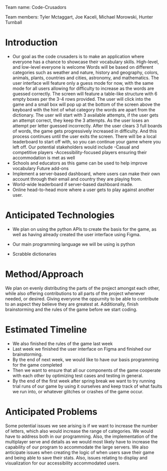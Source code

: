 Team name: Code-Crusadors

Team members: Tyler Mctaggart, Joe Kaceli, Michael Morowski, Hunter Turnball

# Introduction

-	Our goal as the code crusaders is to make an application where everyone has a chance to showcase their vocabulary skills.
	High-level, and low-level everyone is welcome
Words will be based on different categories such as weather and nature, history and geography, colors, animals, plants, countries and cities, astronomy, and mathematics. The user interface will feature only a guess mode for now, with the same mode for all users allowing for difficulty to increase as the words are guessed correctly. The screen will feature a table-like structure with 6 empty boxes per the 3-4 rows provided. The user will click into the game and a small box will pop up at the bottom of the screen above the keyboard with the hint of what category the words are apart from the dictionary. The user will start with 3 available attempts, if the user gets an attempt correct, they keep the 3 attempts. As the user loses an attempt per letter guessed incorrectly. After the user clears 3 full boards of words, the game gets progressively increased in difficulty. And this process continues until the user exits the screen. There will be a local leaderboard to start off with, so you can continue your game where you left off.
Our potential stakeholders would include
-Casual and competitive players
-Accessibility-focused players ensuring their accommodation is met as well
- Schools and educators as this game can be used to help improve vocabulary
Future add-ons
-	Implement a server-based dashboard, where users can make their own account through their email and country they are playing from. 
-	World-wide leaderboard if server-based dashboard made.
-	Online head-to-head more where a user gets to play against another user. 


# Anticipated Technologies

-	We plan on using the python APIs to create the basis for the game, as well as having already created the user interface using Figma. 
-	Our main programming language we will be using is python

-	Scrabble dictionaries


# Method/Approach
We plan on evenly distributing the parts of the project amongst each other, while also offering contributions to all parts of the project whenever needed, or desired. Giving everyone the oppurnity to be able to contribute to an aspect they believe they are greatest at. 
Additionally, finish brainstorming and the rules of the game before we start coding.

# Estimated Timeline
- 	We also finished the rules of the game last week
-	Last week we finished the user interface on Figma and finished our brainstorming. 
-	By the end of next week, we would like to have our basis programming for the game completed
-	Then we want to ensure that all our components of the game cooperate with each other by optimizing test cases and testing in general.
-	By the end of the first week after spring break we want to try running trial runs of our game by using it ourselves and keep track of what faults we run into, or whatever glitches or crashes of the game occur. 


# Anticipated Problems
Some potential issues we see arising is if we want to increase the number of letters, which also would increase the range of categories. We would have to address both in our programming. Also, the implementation of the multiplayer serve and details as we would most likely have to increase the capability of our program to accommodate the large servers. We also anticipate issues when creating the logic of when users save their game and being able to save their stats. Also, issues relating to display and visualization for our accessibility accommodated users. 
